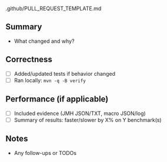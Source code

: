 .github/PULL_REQUEST_TEMPLATE.md

## Summary

- What changed and why?

## Correctness

- [ ] Added/updated tests if behavior changed
- [ ] Ran locally: `mvn -q -B verify`

## Performance (if applicable)

- [ ] Included evidence (JMH JSON/TXT, macro JSON/log)
- [ ] Summary of results: faster/slower by X% on Y benchmark(s)

## Notes

- Any follow-ups or TODOs
